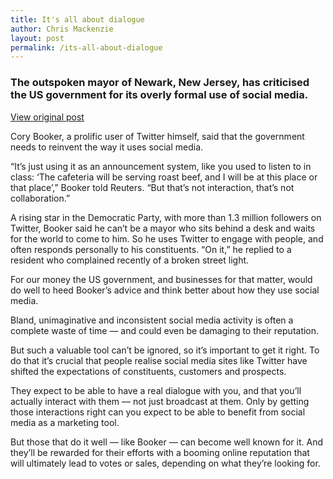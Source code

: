```yaml
---
title: It's all about dialogue
author: Chris Mackenzie
layout: post
permalink: /its-all-about-dialogue
---
```


### The outspoken mayor of Newark, New Jersey, has criticised the US government for its overly formal use of social media.

<div class="download-box">
    <a href="//asabell.co.uk/its-all-about-dialogue" target="_blank">View original post</a>
</div>

Cory Booker, a prolific user of Twitter himself, said that the government needs to reinvent the way it uses social media.

“It’s just using it as an announcement system, like you used to listen to in class: ‘The cafeteria will be serving roast beef, and I will be at this place or that place’,” Booker told Reuters. “But that’s not interaction, that’s not collaboration.”

A rising star in the Democratic Party, with more than 1.3 million followers on Twitter, Booker said he can’t be a mayor who sits behind a desk and waits for the world to come to him. So he uses Twitter to engage with people, and often responds personally to his constituents. “On it,” he replied to a resident who complained recently of a broken street light.

For our money the US government, and businesses for that matter, would do well to heed Booker’s advice and think better about how they use social media.

Bland, unimaginative and inconsistent social media activity is often a complete waste of time — and could even be damaging to their reputation.

But such a valuable tool can’t be ignored, so it’s important to get it right. To do that it’s crucial that people realise social media sites like Twitter have shifted the expectations of constituents, customers and prospects.

They expect to be able to have a real dialogue with you, and that you’ll actually interact with them — not just broadcast at them. Only by getting those interactions right can you expect to be able to benefit from social media as a marketing tool.

But those that do it well — like Booker — can become well known for it. And they’ll be rewarded for their efforts with a booming online reputation that will ultimately lead to votes or sales, depending on what they’re looking for.
